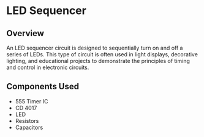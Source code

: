# LED Sequencer

## Overview
An LED sequencer circuit is designed to sequentially turn on and off a series of LEDs. This type of circuit is often used in light displays, decorative lighting, and educational projects to demonstrate the principles of timing and control in electronic circuits.

## Components Used
-	555 Timer IC
-	CD 4017 
-	LED
-	Resistors
-	Capacitors
